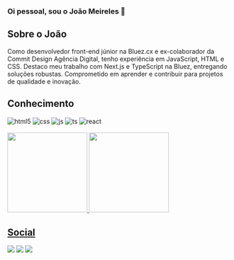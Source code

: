 ### Oi pessoal, sou o João Meireles 👋

## Sobre o João

Como desenvolvedor front-end júnior na Bluez.cx e ex-colaborador da Commit
Design Agência Digital, tenho experiência em JavaScript, HTML e CSS. Destaco meu
trabalho com Next.js e TypeScript na Bluez, entregando soluções robustas.
Comprometido em aprender e contribuir para projetos de qualidade e inovação.

## Conhecimento

<div style="display: inline_block">
  <img align="center" alt="html5" src="https://img.shields.io/badge/HTML5-E34F26?style=for-the-badge&logo=html5&logoColor=white" />
  <img align="center" alt="css" src="https://img.shields.io/badge/CSS3-1572B6?style=for-the-badge&logo=css3&logoColor=white" />
  <img align="center" alt="js" src="https://img.shields.io/badge/JavaScript-F7DF1E?style=for-the-badge&logo=javascript&logoColor=black" />
  <img align="center" alt="ts" src="https://img.shields.io/badge/TypeScript-007ACC?style=for-the-badge&logo=typescript&logoColor=white" />
  <img align="center" alt="react" src="https://img.shields.io/badge/React-20232A?style=for-the-badge&logo=react&logoColor=61DAFB" />
</div><br/>


<div>
  <a href="https://github.com/JoaoBonfimMeireles">
  <img height="180em" src="https://github-readme-stats.vercel.app/api?username=JoaoBonfimMeireles&show_icons=true&theme=dracula&include_all_commits=true&count_private=true"/>
  <img height="180em" src="https://github-readme-stats.vercel.app/api/top-langs/?username=JoaoBonfimMeireles&layout=compact&langs_count=7&theme=dracula"/>
</div>

## Social
 
<div> 
  <a href="https://www.instagram.com/jhhonym/" target="_blank"><img src="https://img.shields.io/badge/-Instagram-%23E4405F?style=for-the-badge&logo=instagram&logoColor=white" target="_blank"></a>
  <a href = "mailto:jpwmeireles44@gmail.com"><img src="https://img.shields.io/badge/-Gmail-%23333?style=for-the-badge&logo=gmail&logoColor=white" target="_blank"></a>
  <a href="https://www.linkedin.com/in/jpw-meireles/" target="_blank"><img src="https://img.shields.io/badge/-LinkedIn-%230077B5?style=for-the-badge&logo=linkedin&logoColor=white" target="_blank"></a> 
</div>
